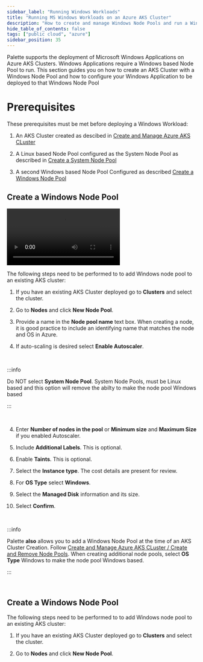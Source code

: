 ```yaml
---
sidebar_label: "Running Windows Workloads"
title: "Running MS Windows Workloads on an Azure AKS Cluster"
description: "How to create and manage Windows Node Pools and run a Windows based application"
hide_table_of_contents: false
tags: ["public cloud", "azure"]
sidebar_position: 35
---
```



Palette supports the deployment of Microsoft Windows Applications on Azure AKS Clusters. Windows Applications require a Windows based Node Pool to run.  This section guides you on how to create an AKS Cluster with a Windows Node Pool and how to configure your Windows Application to be deployed to that Windows Node Pool


# Prerequisites

These prerequisites must be met before deploying a Windows Workload:

1. An AKS Cluster created as descibed in [Create and Manage Azure AKS CLuster](./aks.md) 

2. A Linux based Node Pool configured as the System Node Pool as described in [Create a System Node Pool](./aks#create-a-system-node-pool)

3. A second Windows based Node Pool Configured as described [Create a Windows Node Pool](#create-a-windows-node-pool)


## Create a Windows Node Pool 

 <Video title="azure-cluster-creation" src="/videos/clusters/public-cloud/azure/add-windows-node-pool.mp4"></Video>

The following steps need to be performed to to add Windows node pool to an existing AKS cluster:

1. If you have an existing AKS Cluster deployed go to **Clusters** and select the cluster.

2. Go to **Nodes** and click **New Node Pool**.

3. Provide a name in the **Node pool name** text box. When creating a node, it is good practice to include an identifying name that matches the node and OS in Azure. 


3. If auto-scaling is desired select **Enable Autoscaler**.

<br />

  :::info

  Do NOT select **System Node Pool**.  System Node Pools, must be Linux based and this option will remove the abilty to make the node pool Windows based 

  :::

  <br />

4. Enter **Number of nodes in the pool** or **Minimum size** and **Maximum Size** if you enabled Autoscaler.


5. Include **Additional Labels**. This is optional.

6. Enable **Taints**.  This is optional.


7. Select the **Instance type**. The cost details are present for review.

8. For **OS Type** select **Windows**.

9. Select the **Managed Disk** information and its size.

10. Select **Confirm**.

<br />

  :::info

  Palette **also** allows you to add a Windows Node Pool at the time of an AKS Cluster Creation. Follow [Create and Manage Azure AKS CLuster / Create and Remove Node Pools](./aks#create-and-remove-node-pools).  When creating additional node pools, select **OS Type** Windows to make the node pool Windows based.

  :::

<br />

## Create a Windows Node Pool 

The following steps need to be performed to to add Windows node pool to an existing AKS cluster:

1. If you have an existing AKS Cluster deployed go to **Clusters** and select the cluster.

2. Go to **Nodes** and click **New Node Pool**.

 

